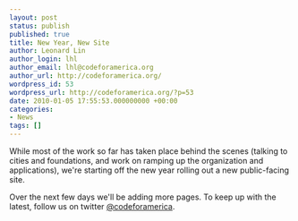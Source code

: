 ```yaml
---
layout: post
status: publish
published: true
title: New Year, New Site
author: Leonard Lin
author_login: lhl
author_email: lhl@codeforamerica.org
author_url: http://codeforamerica.org/
wordpress_id: 53
wordpress_url: http://codeforamerica.org/?p=53
date: 2010-01-05 17:55:53.000000000 +00:00
categories:
- News
tags: []
---
```

While most of the work so far has taken place behind the scenes (talking to cities and foundations, and work on ramping up the organization and applications), we're starting off the new year rolling out a new public-facing site.

Over the next few days we'll be adding more pages.  To keep up with the latest, follow us on twitter <a href="http://twitter.com/codeforamerica">@codeforamerica</a>.
